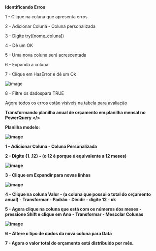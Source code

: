 <b>Identificando Erros</b>

1 - Clique na coluna que apresenta erros

2 - Adicionar Coluna - Coluna personalizada

3 - Digite try([nome_coluna])

4 - Dê um OK

5 - Uma nova coluna será acrescentada

6 - Expanda a coluna

7 - Clique em HasError e dê um Ok

![image](https://github.com/user-attachments/assets/65e17d53-8e67-4afc-b21c-eb956b83b9d5)


8 - Filtre os dadospara TRUE

Agora todos os erros estão visiveis na tabela para avaliação

<b> Transformando planilha anual de orçamento em planilha mensal no PowerQuery </>

Planilha modelo:

![image](https://github.com/user-attachments/assets/c1602592-0a80-49c2-8662-0fa87649a308)

1 - Adicionar Coluna - Coluna Personalizada

2 - Digite {1..12} - (o 12 é porque é equivalente a 12 meses)

![image](https://github.com/user-attachments/assets/d50eee54-99d1-4ed9-9c7a-3eb08853eaf3)

3 - Clique em Expandir para novas linhas

![image](https://github.com/user-attachments/assets/e2c1922b-2ce2-4ccc-93a4-4158fdf7b513)

4 - Clique na coluna Valor - (a coluna que possui o total do orçamento anual) - Transformar - Padrão - Dividir - digite 12 - ok

5 - Agora clique na coluna que está com os números dos meses - pressione Shift e clique em Ano - Transformar - Mescclar Colunas

![image](https://github.com/user-attachments/assets/3b52d64b-3754-403f-bf17-dc5147f12945)

6 - Altere o tipo de dados da nova coluna para Data

7 - Agora o valor total do orçamento está distribuido por mês.





